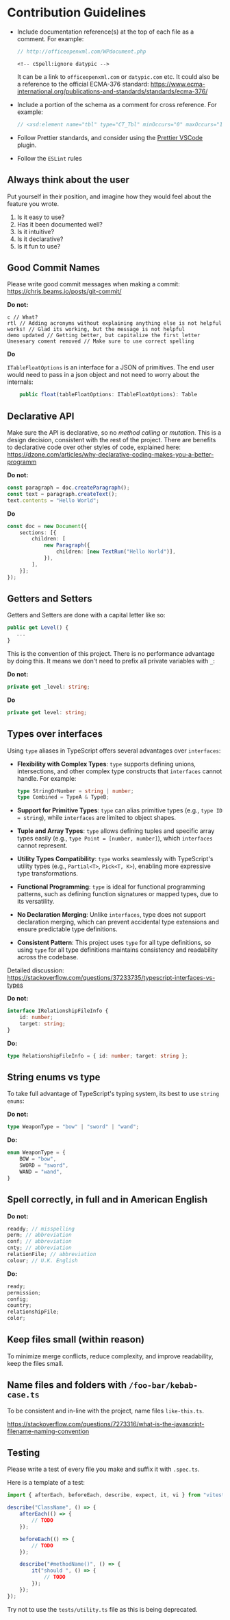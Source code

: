 # Contribution Guidelines

- Include documentation reference(s) at the top of each file as a comment. For example:

    ```ts
    // http://officeopenxml.com/WPdocument.php
    ```

      <!-- cSpell:ignore datypic -->

    It can be a link to `officeopenxml.com` or `datypic.com` etc.
    It could also be a reference to the official ECMA-376 standard: https://www.ecma-international.org/publications-and-standards/standards/ecma-376/

- Include a portion of the schema as a comment for cross reference. For example:

    ```ts
    // <xsd:element name="tbl" type="CT_Tbl" minOccurs="0" maxOccurs="1"/>
    ```

- Follow Prettier standards, and consider using the [Prettier VSCode](https://marketplace.visualstudio.com/items?itemName=esbenp.prettier-vscode) plugin.

- Follow the `ESLint` rules

## Always think about the user

Put yourself in their position, and imagine how they would feel about the feature you wrote.

1. Is it easy to use?
2. Has it been documented well?
3. Is it intuitive?
4. Is it declarative?
5. Is it fun to use?

## Good Commit Names

Please write good commit messages when making a commit: https://chris.beams.io/posts/git-commit/

**Do not:**

<!-- cspell:disable -->

```
c // What?
rtl // Adding acronyms without explaining anything else is not helpful
works! // Glad its working, but the message is not helpful
demo updated // Getting better, but capitalize the first letter
Unesesary coment removed // Make sure to use correct spelling
```

<!-- cspell:enable -->

**Do**

`ITableFloatOptions` is an interface for a JSON of primitives. The end user would need to pass in a json object and not need to worry about the internals:

```ts
    public float(tableFloatOptions: ITableFloatOptions): Table
```

## Declarative API

Make sure the API is declarative, so no _method calling_ or _mutation_. This is a design decision, consistent with the rest of the project. There are benefits to declarative code over other styles of code, explained here: https://dzone.com/articles/why-declarative-coding-makes-you-a-better-programm

**Do not:**

```ts
const paragraph = doc.createParagraph();
const text = paragraph.createText();
text.contents = "Hello World";
```

**Do**

```ts
const doc = new Document({
    sections: [{
        children: [
            new Paragraph({
                children: [new TextRun("Hello World")],
            }),
        ],
    }];
});
```

## Getters and Setters

Getters and Setters are done with a capital letter like so:

```ts
public get Level() {
   ...
}
```

This is the convention of this project. There is no performance advantage by doing this. It means we don't need to prefix all private variables with `_`:

**Do not:**

```ts
private get _level: string;
```

**Do**

```ts
private get level: string;
```

## Types over interfaces

Using `type` aliases in TypeScript offers several advantages over `interfaces`:

- **Flexibility with Complex Types**: `type` supports defining unions, intersections, and other complex type constructs that `interfaces` cannot handle. For example:

    ```typescript
    type StringOrNumber = string | number;
    type Combined = TypeA & TypeB;
    ```

- **Support for Primitive Types**: `type` can alias primitive types (e.g., `type ID = string`), while `interfaces` are limited to object shapes.
- **Tuple and Array Types**: `type` allows defining tuples and specific array types easily (e.g., `type Point = [number, number]`), which `interfaces` cannot represent.
- **Utility Types Compatibility**: `type` works seamlessly with TypeScript's utility types (e.g., `Partial<T>`, `Pick<T, K>`), enabling more expressive type transformations.
- **Functional Programming**: `type` is ideal for functional programming patterns, such as defining function signatures or mapped types, due to its versatility.
- **No Declaration Merging**: Unlike `interfaces`, type does not support declaration merging, which can prevent accidental type extensions and ensure predictable type definitions.
- **Consistent Pattern**: This project uses `type` for all type definitions, so using `type` for all type definitions maintains consistency and readability across the codebase.

Detailed discussion: https://stackoverflow.com/questions/37233735/typescript-interfaces-vs-types

**Do not:**

```ts
interface IRelationshipFileInfo {
    id: number;
    target: string;
}
```

**Do:**

```ts
type RelationshipFileInfo = { id: number; target: string };
```

## String enums vs type

To take full advantage of TypeScript's typing system, its best to use `string enums`:

**Do not:**

```ts
type WeaponType = "bow" | "sword" | "wand";
```

**Do:**

```ts
enum WeaponType = {
    BOW = "bow",
    SWORD = "sword",
    WAND = "wand",
}
```

## Spell correctly, in full and in American English

**Do not:**

```ts
readdy; // misspelling
perm; // abbreviation
conf; // abbreviation
cnty; // abbreviation
relationFile; // abbreviation
colour; // U.K. English
```

**Do:**

```ts
ready;
permission;
config;
country;
relationshipFile;
color;
```

## Keep files small (within reason)

To minimize merge conflicts, reduce complexity, and improve readability, keep the files small.

## Name files and folders with `/foo-bar/kebab-case.ts`

To be consistent and in-line with the project, name files `like-this.ts`.

https://stackoverflow.com/questions/7273316/what-is-the-javascript-filename-naming-convention

## Testing

Please write a test of every file you make and suffix it with `.spec.ts`.

Here is a template of a test:

```ts
import { afterEach, beforeEach, describe, expect, it, vi } from "vitest";

describe("ClassName", () => {
    afterEach(() => {
        // TODO
    });

    beforeEach(() => {
        // TODO
    });

    describe("#methodName()", () => {
        it("should ", () => {
            // TODO
        });
    });
});
```

Try not to use the `tests/utility.ts` file as this is being deprecated.
